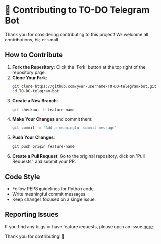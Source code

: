 # 🤝 Contributing to TO-DO Telegram Bot

Thank you for considering contributing to this project! We welcome all contributions, big or small.

## How to Contribute

1. **Fork the Repository**: Click the 'Fork' button at the top right of the repository page.
2. **Clone Your Fork**:  
   ```sh
   git clone https://github.com/your-username/TO-DO-telegram-bot.git
   cd TO-DO-telegram-bot
   ```
3. **Create a New Branch**:  
   ```sh
   git checkout -b feature-name
   ```
4. **Make Your Changes** and commit them:  
   ```sh
   git commit -m "Add a meaningful commit message"
   ```
5. **Push Your Changes**:  
   ```sh
   git push origin feature-name
   ```
6. **Create a Pull Request**: Go to the original repository, click on 'Pull Requests', and submit your PR.

## Code Style

- Follow PEP8 guidelines for Python code.
- Write meaningful commit messages.
- Keep changes focused on a single issue.

## Reporting Issues

If you find any bugs or have feature requests, please open an issue [here](https://github.com/crissyro/TO-DO-telegram-bot/issues).

Thank you for contributing! 🚀
